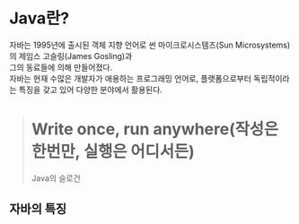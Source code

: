 # Java란?
<!-- WORA, 플랫폼 독립성, 소스와 클래스 파일, 배포(jar), 패키지, 멀티 스레드, 가비지 컬렉터, 실시간 응용 시스템에 부적합, 안전하고 쉬운 코드 작성, JIT 도입 -->
자바는 1995년에 출시된 객체 지향 언어로 썬 마이크로시스템즈(Sun Microsystems)의 제임스 고슬링(James Gosling)과<br/>
그의 동료들에 의해 만들어졌다.<br/>
자바는 현재 수많은 개발자가 애용하는 프로그래밍 언어로, 플랫폼으로부터 독립적이라는 특징을 갖고 있어 다양한 분야에서 활용된다.<br/>

> # Write once, run anywhere(작성은 한번만, 실행은 어디서든)
> Java의 슬로건
## 자바의 특징
### 